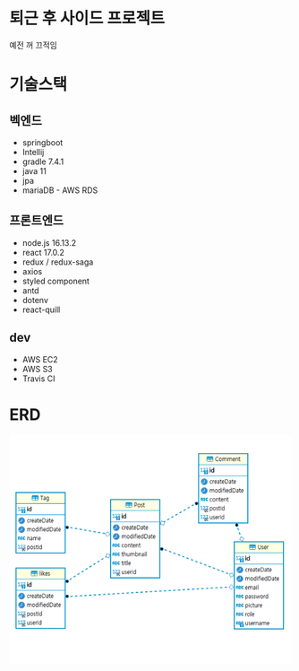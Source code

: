 

# 퇴근 후 사이드 프로젝트

예전 꺼 끄적임

# 기술스택

## 벡엔드
- springboot
- Intellij
- gradle 7.4.1
- java 11
- jpa
- mariaDB - AWS RDS


## 프론트엔드
- node.js 16.13.2
- react 17.0.2
- redux / redux-saga
- axios
- styled component
- antd
- dotenv
- react-quill

## dev
- AWS EC2
- AWS S3
- Travis CI



# ERD

![img.png](img.png)

